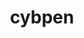 ---
title: 'cybpen'
tldr: 'Blog posting website on React.js, next.js, firebase.'
link_live: 'www.cybpen.vercel.app'
link_source: 'https://github.com/rd9911/cybpen'
---